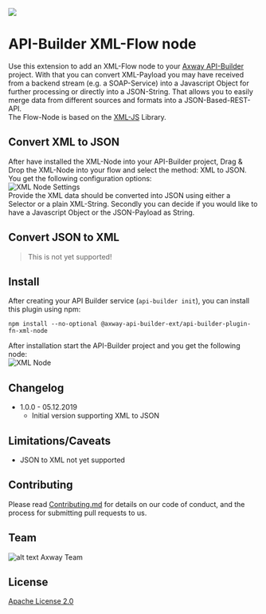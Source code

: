 ![](https://github.com/Axway-API-Builder-Ext/api-builder-extras/workflows/plugin-fn-xml-node%20tests/badge.svg)

# API-Builder XML-Flow node

Use this extension to add an XML-Flow node to your [Axway API-Builder](https://docs.axway.com/bundle/API_Builder_4x_allOS_en/page/api_builder.html) project. With that you can convert XML-Payload you may have received from a backend stream (e.g. a SOAP-Service) into a Javascript Object for further processing or directly into a JSON-String. That allows you to easily merge data from different sources and formats into a JSON-Based-REST-API.  
The Flow-Node is based on the [XML-JS](https://www.npmjs.com/package/xml-js) Library.

## Convert XML to JSON
After have installed the XML-Node into your API-Builder project, Drag & Drop the XML-Node into your flow and select the method: XML to JSON. You get the following configuration options:  
![XML Node Settings](https://github.com/Axway-API-Builder-Ext/xml-node/blob/master/misc/images/xml-flow-node-settings.png)  
Provide the XML data should be converted into JSON using either a Selector or a plain XML-String.
Secondly you can decide if you would like to have a Javascript Object or the JSON-Payload as String.

## Convert JSON to XML
> This is not yet supported!



## Install
After creating your API Builder service (`api-builder init`), you can install this plugin using npm:

```
npm install --no-optional @axway-api-builder-ext/api-builder-plugin-fn-xml-node
```
After installation start the API-Builder project and you get the following node:  
![XML Node](https://github.com/Axway-API-Builder-Ext/xml-node/blob/master/misc/images/xml-flow-node.png)

## Changelog
- 1.0.0 - 05.12.2019
  - Initial version supporting XML to JSON

## Limitations/Caveats
- JSON to XML not yet supported

## Contributing

Please read [Contributing.md](https://github.com/Axway-API-Management-Plus/Common/blob/master/Contributing.md) for details on our code of conduct, and the process for submitting pull requests to us.  


## Team

![alt text][Axwaylogo] Axway Team

[Axwaylogo]: https://github.com/Axway-API-Management/Common/blob/master/img/AxwayLogoSmall.png  "Axway logo"


## License
[Apache License 2.0](/LICENSE)
